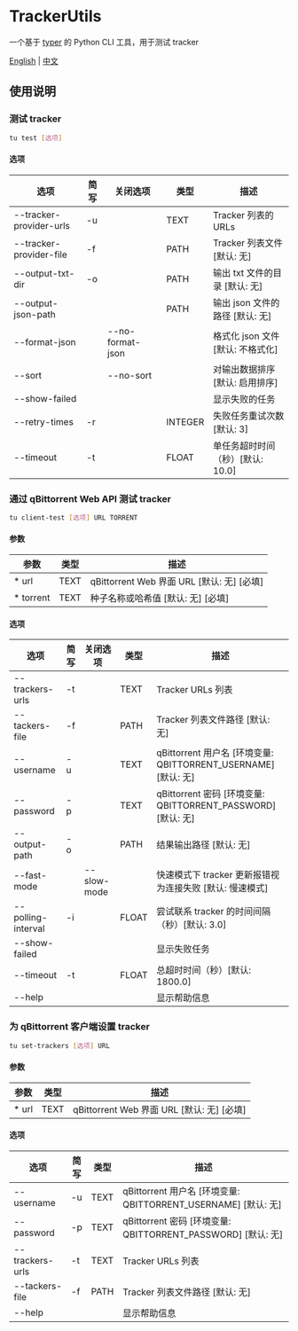 # TrackerUtils

一个基于 [typer](https://github.com/fastapi/typer) 的 Python CLI 工具，用于测试 tracker

[English](README.md) | [中文](README_zh-cn.md)

## 使用说明

### 测试 tracker
```bash
tu test [选项]
```

#### 选项
| 选项                    | 简写 | 关闭选项         | 类型    | 描述                              |
| ----------------------- | ---- | ---------------- | ------- | --------------------------------- |
| --tracker-provider-urls | -u   |                  | TEXT    | Tracker 列表的 URLs               |
| --tracker-provider-file | -f   |                  | PATH    | Tracker 列表文件 [默认: 无]       |
| --output-txt-dir        | -o   |                  | PATH    | 输出 txt 文件的目录 [默认: 无]    |
| --output-json-path      |      |                  | PATH    | 输出 json 文件的路径 [默认: 无]   |
| --format-json           |      | --no-format-json |         | 格式化 json 文件 [默认: 不格式化] |
| --sort                  |      | --no-sort        |         | 对输出数据排序 [默认: 启用排序]   |
| --show-failed           |      |                  |         | 显示失败的任务                    |
| --retry-times           | -r   |                  | INTEGER | 失败任务重试次数 [默认: 3]        |
| --timeout               | -t   |                  | FLOAT   | 单任务超时时间（秒）[默认: 10.0]  |

### 通过 qBittorrent Web API 测试 tracker
```bash
tu client-test [选项] URL TORRENT
```

#### 参数
| 参数      | 类型 | 描述                                       |
| --------- | ---- | ------------------------------------------ |
| * url     | TEXT | qBittorrent Web 界面 URL [默认: 无] [必填] |
| * torrent | TEXT | 种子名称或哈希值 [默认: 无] [必填]         |

#### 选项
| 选项               | 简写 | 关闭选项    | 类型  | 描述                                                           |
| ------------------ | ---- | ----------- | ----- | -------------------------------------------------------------- |
| --trackers-urls    | -t   |             | TEXT  | Tracker URLs 列表                                              |
| --tackers-file     | -f   |             | PATH  | Tracker 列表文件路径 [默认: 无]                                |
| --username         | -u   |             | TEXT  | qBittorrent 用户名 [环境变量: QBITTORRENT_USERNAME] [默认: 无] |
| --password         | -p   |             | TEXT  | qBittorrent 密码 [环境变量: QBITTORRENT_PASSWORD] [默认: 无]   |
| --output-path      | -o   |             | PATH  | 结果输出路径 [默认: 无]                                        |
| --fast-mode        |      | --slow-mode |       | 快速模式下 tracker 更新报错视为连接失败 [默认: 慢速模式]       |
| --polling-interval | -i   |             | FLOAT | 尝试联系 tracker 的时间间隔（秒）[默认: 3.0]                   |
| --show-failed      |      |             |       | 显示失败任务                                                   |
| --timeout          | -t   |             | FLOAT | 总超时时间（秒）[默认: 1800.0]                                 |
| --help             |      |             |       | 显示帮助信息                                                   |

### 为 qBittorrent 客户端设置 tracker
```bash
tu set-trackers [选项] URL
```

#### 参数
| 参数  | 类型 | 描述                                       |
| ----- | ---- | ------------------------------------------ |
| * url | TEXT | qBittorrent Web 界面 URL [默认: 无] [必填] |

#### 选项
| 选项            | 简写 | 类型 | 描述                                                           |
| --------------- | ---- | ---- | -------------------------------------------------------------- |
| --username      | -u   | TEXT | qBittorrent 用户名 [环境变量: QBITTORRENT_USERNAME] [默认: 无] |
| --password      | -p   | TEXT | qBittorrent 密码 [环境变量: QBITTORRENT_PASSWORD] [默认: 无]   |
| --trackers-urls | -t   | TEXT | Tracker URLs 列表                                              |
| --tackers-file  | -f   | PATH | Tracker 列表文件路径 [默认: 无]                                |
| --help          |      |      | 显示帮助信息                                                   |

